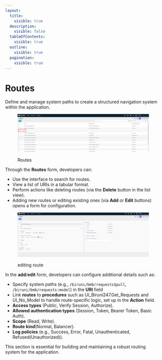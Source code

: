 ```yaml
---
layout:
  title:
    visible: true
  description:
    visible: false
  tableOfContents:
    visible: true
  outline:
    visible: true
  pagination:
    visible: true
---
```


# Routes

Define and manage system paths to create a structured navigation system within the application.

<figure><img src="../../.gitbook/assets/dev-module/routes-row-buttons.png" alt=""><figcaption><p>Routes</p></figcaption></figure>

Through the **Routes** form, developers can:

* Use the interface to search for routes.
* View a list of URIs in a tabular format.
* Perform actions like deleting routes (via the **Delete** button in the list view).
* Adding new routes or editing existing ones (via **Add** or **Edit** buttons) opens a form for configuration.

<figure><img src="../../.gitbook/assets/dev-module/routes-route.png" alt=""><figcaption><p>editing route</p></figcaption></figure>

In the **add**/**edit** form, developers can configure additional details such as:

* Specify system paths (e.g., `/biruni/bmb/requests$pull`, `/biruni/bmb/requests:model`) in the **URI** field
* Link **routes** to **procedures** such as UI\_Biruni247.Get\_Requests and UI\_No\_Model to handle route-specific logic, set up in the **Action** field.
* **Access types** (Public, Verify Session, Authorize).
* **Allowed authentication types** (Session, Token, Bearer Token, Basic Auth).
* **Scope** (Read, Write).
* **Route kind**(Normal, Balancer).
* **Log policies** (e.g., Success, Error, Fatal, Unauthenticated, Refused(Unauthorized)).

This section is essential for building and maintaining a robust routing system for the application.
